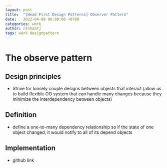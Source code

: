 ```yaml
---
layout: post
title:  "[Head First Design Patterns] Observer Pattern"
date:   2022-04-08 08:00:00 +0700
categories: work
author: ntnhaatj
tags: work designpattern
---
```


# The observe pattern
## Design principles
- Strive for loosely couple designs between objects that interact (allow us to build flexible OO system that can handle many changes because they minimize the interdependency between objects)

## Definition
- define a one-to-many dependency relationship so if the state of one object changed, it would notify to all of its depend objects

## Implementation
- github link
